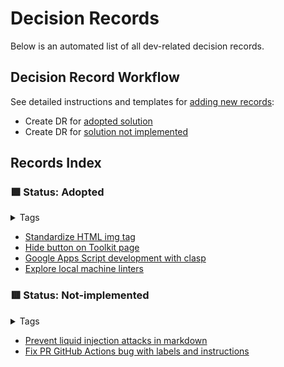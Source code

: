 # Decision Records

Below is an automated list of all dev-related decision records.

## Decision Record Workflow

See detailed instructions and templates for [adding new records](add-new-record.md):

- Create DR for [adopted solution](add-new-record.md#adopted)
- Create DR for [solution not implemented](add-new-record.md#not-implemented)

## Records Index

### :green_square: Status: Adopted

<!-- TAGS='role: dev', 'adopted' BEGIN -->
<details class="md-tag-details"><summary class="md-tag-summary">Tags</summary>
<p><a href="/tags/#adopted" class="md-tag">adopted</a> <a href="/tags/#role-dev" class="md-tag">role: dev</a></p></details>

- [Standardize HTML img tag](../../decision-records/adopted/standardize-html-img-tag.md)
- [Hide button on Toolkit page](../../decision-records/adopted/hide-button-on-toolkit-page.md)
- [Google Apps Script development with clasp](../../decision-records/adopted/google-apps-script-development-with-clasp.md)
- [Explore local machine linters](../../decision-records/adopted/explore-local-machine-linters.md)
<!-- TAGS END -->

### :red_square: Status: Not-implemented

<!-- TAGS='not implemented', 'role: dev' BEGIN -->
<details class="md-tag-details"><summary class="md-tag-summary">Tags</summary>
<p><a href="/tags/#not-implemented" class="md-tag">not implemented</a> <a href="/tags/#role-dev" class="md-tag">role: dev</a></p></details>

- [Prevent liquid injection attacks in markdown](../../decision-records/not-implemented/prevent-liquid-injection-attacks-in-markdown.md)
- [Fix PR GitHub Actions bug with labels and instructions](../../decision-records/not-implemented/fix-pr-github-actions-bug-with-labels-and-instructions.md)
<!-- TAGS END -->
